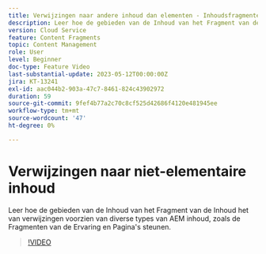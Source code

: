 ```yaml
---
title: Verwijzingen naar andere inhoud dan elementen - Inhoudsfragmenteditor
description: Leer hoe de gebieden van de Inhoud van het Fragment van de Inhoud het van verwijzingen voorzien van diverse types van AEM inhoud, zoals de Fragmenten van de Ervaring en Pagina's steunen.
version: Cloud Service
feature: Content Fragments
topic: Content Management
role: User
level: Beginner
doc-type: Feature Video
last-substantial-update: 2023-05-12T00:00:00Z
jira: KT-13241
exl-id: aac044b2-903a-47c7-8461-824c43902972
duration: 59
source-git-commit: 9fef4b77a2c70c8cf525d42686f4120e481945ee
workflow-type: tm+mt
source-wordcount: '47'
ht-degree: 0%

---
```


# Verwijzingen naar niet-elementaire inhoud

Leer hoe de gebieden van de Inhoud van het Fragment van de Inhoud het van verwijzingen voorzien van diverse types van AEM inhoud, zoals de Fragmenten van de Ervaring en Pagina&#39;s steunen.

>[!VIDEO](https://video.tv.adobe.com/v/3419313/?learn=on)
